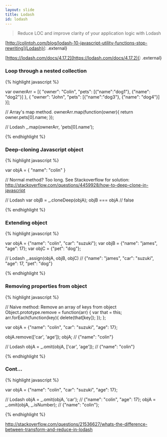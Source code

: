 ```yaml
---
layout: slide
title: Lodash
id: lodash
---
```

<section markdown="1">

> Reduce LOC and improve clarity of your application logic with Lodash

[http://colintoh.com/blog/lodash-10-javascript-utility-functions-stop-rewriting](Lodash){: .external}

[https://lodash.com/docs/4.17.2](https://lodash.com/docs/4.17.2){: .external}

</section>

<section markdown="1">

### Loop through a nested collection

{% highlight javascript %}

var ownerArr = [{
    "owner": "Colin",
    "pets": [{"name":"dog1"}, {"name": "dog2"}]
}, {
    "owner": "John",
    "pets": [{"name":"dog3"}, {"name": "dog4"}]
}];

// Array's map method.
ownerArr.map(function(owner){
   return owner.pets[0].name;
});

// Lodash
_.map(ownerArr, 'pets[0].name');

{% endhighlight %}


</section>

<section markdown="1">

### Deep-cloning Javascript object

{% highlight javascript %}

var objA = {
    "name": "colin"
}

// Normal method? Too long. See Stackoverflow for solution: http://stackoverflow.com/questions/4459928/how-to-deep-clone-in-javascript

// Lodash
var objB = _.cloneDeep(objA);
objB === objA // false

{% endhighlight %}

</section>

<section markdown="1">

### Extending object

{% highlight javascript %}

var objA = {"name": "colin", "car": "suzuki"};
var objB = {"name": "james", "age": 17};
var objC = {"pet": "dog"};

// Lodash
_.assign(objA, objB, objC)
// {"name": "james", "car": "suzuki", "age": 17, "pet": "dog"}

{% endhighlight %}

</section>

<section markdown="1">

### Removing properties from object

{% highlight javascript %}

// Naive method: Remove an array of keys from object
Object.prototype.remove = function(arr) {
    var that = this;
    arr.forEach(function(key){
        delete(that[key]);
    });
};

var objA = {"name": "colin", "car": "suzuki", "age": 17};

objA.remove(['car', 'age']);
objA; // {"name": "colin"}

// Lodash
objA = _.omit(objA, ['car', 'age']); // {"name": "colin"}

{% endhighlight %}

</section>

<section markdown="1">

### Cont...

{% highlight javascript %}

var objA = {"name": "colin", "car": "suzuki", "age": 17};

// Lodash
objA = _.omit(objA, 'car'); // {"name": "colin", "age": 17};
objA = _.omit(objA, _.isNumber); // {"name": "colin"};

{% endhighlight %}

</section>

http://stackoverflow.com/questions/21536627/whats-the-difference-between-transform-and-reduce-in-lodash
